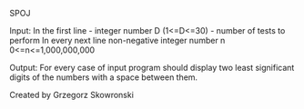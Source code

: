 SPOJ

Input: In the first line - integer number D (1<=D<=30) - number of tests to perform
In every next line non-negative integer number n 0<=n<=1,000,000,000

Output: For every case of input program should display two least significant digits of the numbers with a space between them. 

Created by Grzegorz Skowronski
